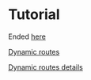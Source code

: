 


# Tutorial


Ended [here](https://nextjs.org/learn/basics/assets-metadata-css/styling-tips)


[Dynamic routes](https://nextjs.org/learn/basics/dynamic-routes)


[Dynamic routes details](https://nextjs.org/learn/basics/dynamic-routes/dynamic-routes-details)
